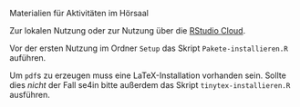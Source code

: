 Materialien für Aktivitäten im Hörsaal

Zur lokalen Nutzung oder zur Nutzung über die [RStudio Cloud](https://rstudio.cloud/).

Vor der ersten Nutzung im Ordner `Setup` das Skript `Pakete-installieren.R` auführen.

Um `pdf`s zu erzeugen muss eine LaTeX-Installation vorhanden sein. Sollte dies *nicht* der Fall se4in bitte außerdem das Skript `tinytex-installieren.R` ausführen.

